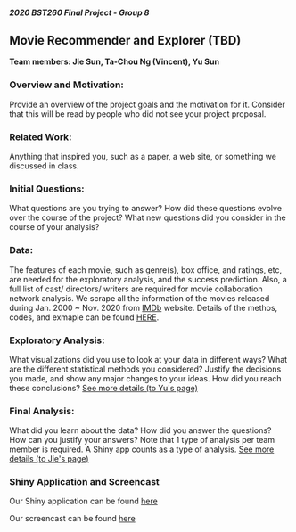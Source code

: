##### 2020 BST260 Final Project - Group 8
## Movie Recommender and Explorer (TBD)

**Team members: Jie Sun, Ta-Chou Ng (Vincent), Yu Sun**

### Overview and Motivation: 
Provide an overview of the project goals and the motivation for it. Consider that this will be read by people who did not see your project proposal.

### Related Work: 
Anything that inspired you, such as a paper, a web site, or something we discussed in class.

### Initial Questions:
What questions are you trying to answer? How did these questions evolve over the course of the project? What new questions did you consider in the course of your analysis?

### Data: 
The features of each movie, such as genre(s), box office, and ratings, etc, are needed for the exploratory analysis, and the success prediction. 
Also, a full list of cast/ directors/ writers are required for movie collaboration network analysis.
We scrape all the information of the movies released during Jan. 2000 ~ Nov. 2020 from [IMDb](https://www.imdb.com/) website. Details of the methos, codes, and exmaple can be found [HERE](pages/01_scraping.html).

### Exploratory Analysis: 
What visualizations did you use to look at your data in different ways? What are the different statistical methods you considered? Justify the decisions you made, and show any major changes to your ideas. How did you reach these conclusions? [See more details (to Yu's page)](sub/)

### Final Analysis: 
What did you learn about the data? How did you answer the questions? How can you justify your answers? Note that 1 type of analysis per team member is required. A Shiny app counts as a type of analysis. [See more details (to Jie's page)](sub/)


### Shiny Application and Screencast

Our Shiny application can be found [here](https://dachuwu.shinyapps.io/2020BST260_group8_movie/)

Our screencast can be found [here](https://dachuwu.shinyapps.io/2020BST260_group8_movie/)
